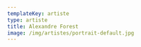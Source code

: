 ```yaml
---
templateKey: artiste
type: artiste
title: Alexandre Forest
image: /img/artistes/portrait-default.jpg
---
```

